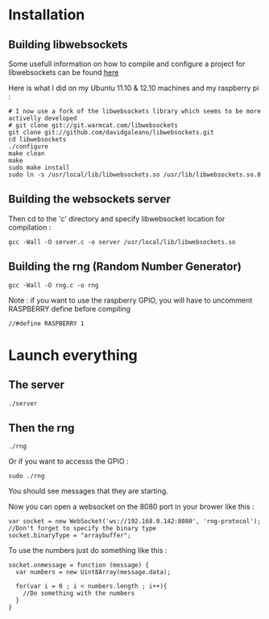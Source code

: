 
# Installation

## Building libwebsockets

Some usefull information on how to compile and configure a project for libwebsockets can be found [here](http://martinsikora.com/libwebsockets-compiling-libraries-and-projects)

Here is what I did on my Ubuntu 11.10 & 12.10 machines and my raspberry pi :

    # I now use a fork of the libwebsockets library which seems to be more activelly developed
    # git clone git://git.warmcat.com/libwebsockets
    git clone git://github.com/davidgaleano/libwebsockets.git
    cd libwebsockets
    ./configure
    make clean
    make
    sudo make install
    sudo ln -s /usr/local/lib/libwebsockets.so /usr/lib/libwebsockets.so.0

## Building the websockets server

Then cd to the 'c' directory and specify libwebsocket location for compilation :

    gcc -Wall -O server.c -o server /usr/local/lib/libwebsockets.so

## Building the rng (Random Number Generator)

    gcc -Wall -O rng.c -o rng

Note : if you want to use the raspberry GPIO, you will have to uncomment RASPBERRY define before compiling

    //#define RASPBERRY 1


# Launch everything

## The server
    ./server

## Then the rng

    ./rng

Or if you want to accesss the GPIO :

    sudo ./rng

You should see messages that they are starting.

Now you can open a websocket on the 8080 port in your brower like this :

    var socket = new WebSocket('ws://192.168.0.142:8080', 'rng-protocol');
    //Don't forget to specify the binary type
    socket.binaryType = "arraybuffer";

To use the numbers just do something like this :

    socket.onmessage = function (message) {
      var numbers = new Uint8Array(message.data);

      for(var i = 0 ; i < numbers.length ; i++){
        //Do something with the numbers
      }
    }